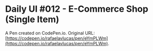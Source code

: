 # Daily UI #012 - E-Commerce Shop (Single Item)

A Pen created on CodePen.io. Original URL: [https://codepen.io/rafaelavlucas/pen/eYmPLWm](https://codepen.io/rafaelavlucas/pen/eYmPLWm).

